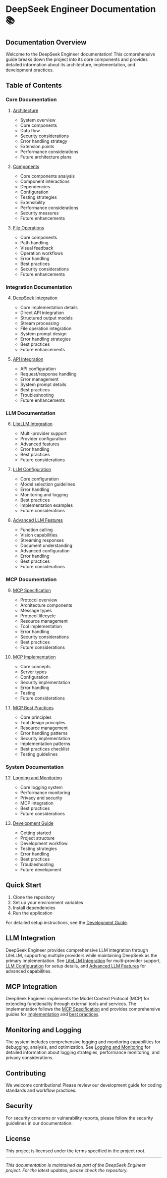 # DeepSeek Engineer Documentation 📚

## Documentation Overview

Welcome to the DeepSeek Engineer documentation! This comprehensive guide breaks down the project into its core components and provides detailed information about its architecture, implementation, and development practices.

## Table of Contents

### Core Documentation
1. [Architecture](architecture.md)
   - System overview
   - Core components
   - Data flow
   - Security considerations
   - Error handling strategy
   - Extension points
   - Performance considerations
   - Future architecture plans

2. [Components](components.md)
   - Core components analysis
   - Component interactions
   - Dependencies
   - Configuration
   - Testing strategies
   - Extensibility
   - Performance considerations
   - Security measures
   - Future enhancements

3. [File Operations](file-operations.md)
   - Core components
   - Path handling
   - Visual feedback
   - Operation workflows
   - Error handling
   - Best practices
   - Security considerations
   - Future enhancements

### Integration Documentation
4. [DeepSeek Integration](deepseek-integration.md)
   - Core implementation details
   - Direct API integration
   - Structured output models
   - Stream processing
   - File operation integration
   - System prompt design
   - Error handling strategies
   - Best practices
   - Future enhancements

5. [API Integration](api-integration.md)
   - API configuration
   - Request/response handling
   - Error management
   - System prompt details
   - Best practices
   - Troubleshooting
   - Future enhancements

### LLM Documentation
6. [LiteLLM Integration](litellm-integration.md)
   - Multi-provider support
   - Provider configuration
   - Advanced features
   - Error handling
   - Best practices
   - Future considerations

7. [LLM Configuration](llm-configuration.md)
   - Core configuration
   - Model selection guidelines
   - Error handling
   - Monitoring and logging
   - Best practices
   - Implementation examples
   - Future considerations

8. [Advanced LLM Features](advanced-llm-features.md)
   - Function calling
   - Vision capabilities
   - Streaming responses
   - Document understanding
   - Advanced configuration
   - Error handling
   - Best practices
   - Future considerations

### MCP Documentation
9. [MCP Specification](mcp-specification.md)
   - Protocol overview
   - Architecture components
   - Message types
   - Protocol lifecycle
   - Resource management
   - Tool implementation
   - Error handling
   - Security considerations
   - Best practices
   - Future considerations

10. [MCP Implementation](mcp-implementation.md)
    - Core concepts
    - Server types
    - Configuration
    - Security implementation
    - Error handling
    - Testing
    - Future considerations

11. [MCP Best Practices](mcp-best-practices.md)
    - Core principles
    - Tool design principles
    - Resource management
    - Error handling patterns
    - Security implementation
    - Implementation patterns
    - Best practices checklist
    - Testing guidelines

### System Documentation
12. [Logging and Monitoring](logging-and-monitoring.md)
    - Core logging system
    - Performance monitoring
    - Privacy and security
    - MCP integration
    - Best practices
    - Future considerations

13. [Development Guide](development-guide.md)
    - Getting started
    - Project structure
    - Development workflow
    - Testing strategies
    - Error handling
    - Best practices
    - Troubleshooting
    - Future development

## Quick Start

1. Clone the repository
2. Set up your environment variables
3. Install dependencies
4. Run the application

For detailed setup instructions, see the [Development Guide](development-guide.md).

## LLM Integration

DeepSeek Engineer provides comprehensive LLM integration through LiteLLM, supporting multiple providers while maintaining DeepSeek as the primary implementation. See [LiteLLM Integration](litellm-integration.md) for multi-provider support, [LLM Configuration](llm-configuration.md) for setup details, and [Advanced LLM Features](advanced-llm-features.md) for advanced capabilities.

## MCP Integration

DeepSeek Engineer implements the Model Context Protocol (MCP) for extending functionality through external tools and services. The implementation follows the [MCP Specification](mcp-specification.md) and provides comprehensive guides for [implementation](mcp-implementation.md) and [best practices](mcp-best-practices.md).

## Monitoring and Logging

The system includes comprehensive logging and monitoring capabilities for debugging, analysis, and optimization. See [Logging and Monitoring](logging-and-monitoring.md) for detailed information about logging strategies, performance monitoring, and privacy considerations.

## Contributing

We welcome contributions! Please review our development guide for coding standards and workflow practices.

## Security

For security concerns or vulnerability reports, please follow the security guidelines in our documentation.

## License

This project is licensed under the terms specified in the project root.

---

*This documentation is maintained as part of the DeepSeek Engineer project. For the latest updates, please check the repository.*